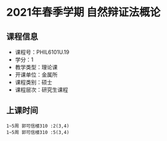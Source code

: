 # 2021年春季学期 自然辩证法概论 






## 课程信息

- 课程号：PHIL6101U.19
- 学分：1
- 教学类型：理论课
- 开课单位：金属所
- 课程类别：硕士
- 课程层次：研究生课程

## 上课时间

```
1~5周 郭可信楼310 :2(3,4)
1~5周 郭可信楼310 :5(3,4)
```

